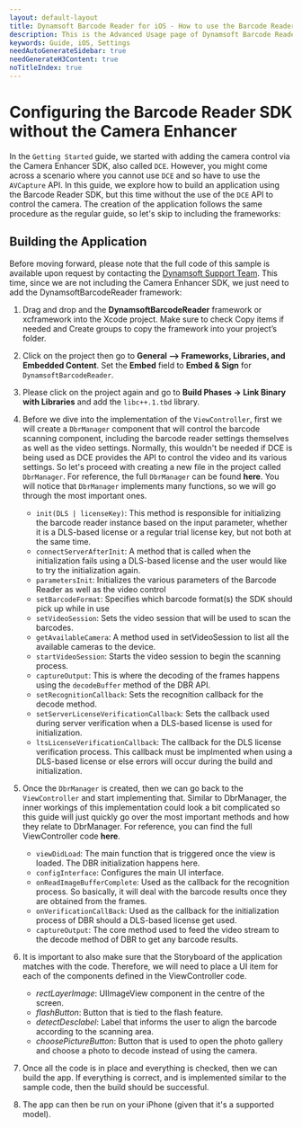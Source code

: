 ```yaml
---
layout: default-layout
title: Dynamsoft Barcode Reader for iOS - How to use the Barcode Reader without the Camera Enhancer
description: This is the Advanced Usage page of Dynamsoft Barcode Reader for iOS SDK.
keywords: Guide, iOS, Settings
needAutoGenerateSidebar: true
needGenerateH3Content: true
noTitleIndex: true
---
```


# Configuring the Barcode Reader SDK without the Camera Enhancer

In the `Getting Started` guide, we started with adding the camera control via the Camera Enhancer SDK, also called `DCE`. However, you might come across a scenario where you cannot use `DCE` and so have to use the `AVCapture` API. In this guide, we explore how to build an application using the Barcode Reader SDK, but this time without the use of the `DCE` API to control the camera. The creation of the application follows the same procedure as the regular guide, so let's skip to including the frameworks:

## Building the Application

Before moving forward, please note that the full code of this sample is available upon request by contacting the [Dynamsoft Support Team](https://www.dynamsoft.com/company/contact/#:~:text=To%20schedule%20an%20online%20meeting,at%20support%40dynamsoft.com.). This time, since we are not including the Camera Enhancer SDK, we just need to add the DynamsoftBarcodeReader framework:

1. Drag and drop and the **DynamsoftBarcodeReader** framework or xcframework into the Xcode project. Make sure to check Copy items if needed and Create groups to copy the framework into your project’s folder.

2. Click on the project then go to **General –> Frameworks, Libraries, and Embedded Content**. Set the **Embed** field to **Embed & Sign** for `DynamsoftBarcodeReader`.

3. Please click on the project again and go to **Build Phases -> Link Binary with Libraries** and add the `libc++.1.tbd` library.

4. Before we dive into the implementation of the `ViewController`, first we will create a `DbrManager` component that will control the barcode scanning component, including the barcode reader settings themselves as well as the video settings. Normally, this wouldn't be needed if DCE is being used as DCE provides the API to control the video and its various settings. So let's proceed with creating a new file in the project called `DbrManager`. For reference, the full `DbrManager` can be found **here**. You will notice that `DbrManager` implements many functions, so we will go through the most important ones.
    * `init(DLS | licenseKey)`: This method is responsible for initializing the barcode reader instance based on the input parameter, whether it is a DLS-based license or a regular trial license key, but not both at the same time.
    * `connectServerAfterInit`: A method that is called when the initialization fails using a DLS-based license and the user would like to try the initialization again.
    * `parametersInit`: Initializes the various parameters of the Barcode Reader as well as the video control
    * `setBarcodeFormat`: Specifies which barcode format(s) the SDK should pick up while in use
    * `setVideoSession`: Sets the video session that will be used to scan the barcodes.
    * `getAvailableCamera`: A method used in setVideoSession to list all the available cameras to the device.
    * `startVideoSession`: Starts the video session to begin the scanning process.
    * `captureOutput`: This is where the decoding of the frames happens using the `decodeBuffer` method of the DBR API.
    * `setRecognitionCallback`: Sets the recognition callback for the decode method.
    * `setServerLicenseVerificationCallback`: Sets the callback used during server verification when a DLS-based license is used for initialization.
    * `ltsLicenseVerificationCallback`: The callback for the DLS license verification process. This callback must be implmented when using a DLS-based license or else errors will occur during the build and initialization.
5. Once the `DbrManager` is created, then we can go back to the `ViewController` and start implementing that. Similar to DbrManager, the inner workings of this implementation could look a bit complicated so this guide will just quickly go over the most important methods and how they relate to DbrManager. For reference, you can find the full ViewController code **here**.
    * `viewDidLoad`: The main function that is triggered once the view is loaded. The DBR initialization happens here.
    * `configInterface`: Configures the main UI interface.
    * `onReadImageBufferComplete`: Used as the callback for the recognition process. So basically, it will deal with the barcode results once they are obtained from the frames.
    * `onVerificationCallBack`: Used as the callback for the initialization process of DBR should a DLS-based license get used.
    * `captureOutput`: The core method used to feed the video stream to the decode method of DBR to get any barcode results.

6. It is important to also make sure that the Storyboard of the application matches with the code. Therefore, we will need to place a UI item for each of the components defined in the ViewController code.
    * *rectLayerImage*: UIImageView component in the centre of the screen.
    * *flashButton*: Button that is tied to the flash feature.
    * *detectDesclabel*: Label that informs the user to align the barcode according to the scanning area.
    * *choosePictureButton*: Button that is used to open the photo gallery and choose a photo to decode instead of using the camera.
7. Once all the code is in place and everything is checked, then we can build the app. If everything is correct, and is implemented similar to the sample code, then the build should be successful.

8. The app can then be run on your iPhone (given that it's a supported model).

